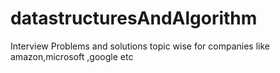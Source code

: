 # datastructuresAndAlgorithm
Interview Problems and solutions topic wise  for companies like amazon,microsoft ,google etc
